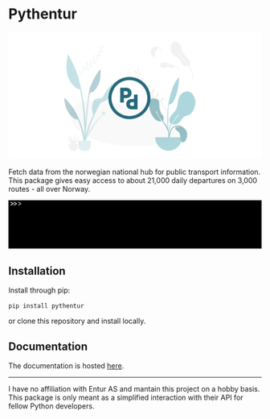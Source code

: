 # Pythentur

![](./assets/cover.png)

Fetch data from the norwegian national hub for public transport information. This package gives easy access to about 21,000 daily departures on 3,000 routes - all over Norway. 

![](./assets/quick_demo.gif)

## Installation

Install through pip:

    pip install pythentur

or clone this repository and install locally.

## Documentation

The documentation is hosted [here](https://pythentur.readthedocs.io/en/latest/).

---

I have no affiliation with Entur AS and mantain this project on a hobby basis. This package is only meant as a simplified interaction with their API for fellow Python developers.